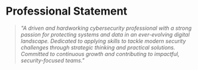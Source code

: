 # Professional Statement

> *"A driven and hardworking cybersecurity professional with a strong passion for protecting systems and data in an ever-evolving digital landscape. Dedicated to applying skills to tackle modern security challenges through strategic thinking and practical solutions. Committed to continuous growth and contributing to impactful, security-focused teams."*
